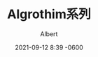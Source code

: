 ---
layout: post
read_time: true
show_date: true
title:  Algrothim系列
date:   2021-09-12 8:39 -0600
description: 01_桶排序算法
img: ..\assets\posts\stock\abstract_1.jpeg
tags: [Algrothim, C]
author: Albert
---